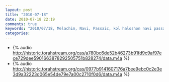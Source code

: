 ```yaml
---
layout: post
title: "2010-07-18"
date: 2010-07-18 22:19
comments: true
keywords: "2010/07/18, Melachim, Navi, Passaic, kol haloshon navi passaic, navi" 
categories: 
---
```


 * {% audio http://historic.torahstream.org/cas/a780bc6de52b46273b91fd9c9af97ece729dee5901663878292505751b828274/data.m4a %}
 * {% audio http://historic.torahstream.org/cas/0977b9141607176a7bee9ebc0c2e3e3d9a32223d065e54de79e7a00c2710f0d6/data.m4a %}

